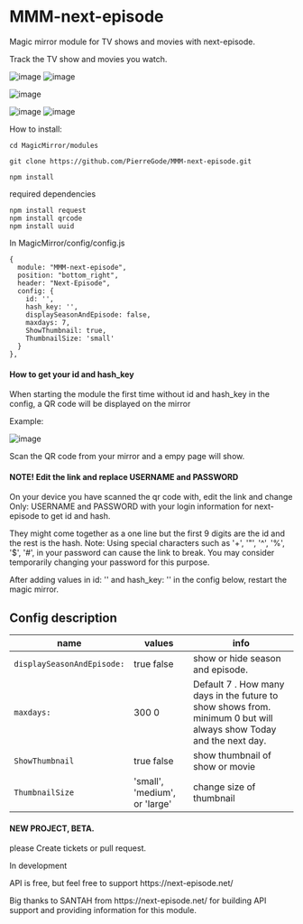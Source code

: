 # MMM-next-episode
<p></p>
Magic mirror module for TV shows and movies with next-episode. <p></p>
Track the TV show and movies you watch.

![image](https://github.com/PierreGode/MMM-next-episode/assets/8579922/15bb3c1f-11d7-42b2-bf5f-561e05367e28) ![image](https://github.com/PierreGode/MMM-next-episode/assets/8579922/e6a603f8-13b1-484d-9923-054716ee29a0) 

![image](https://github.com/PierreGode/MMM-next-episode/assets/8579922/8d1a397e-0e15-4e94-9895-c94debd2ad8a)

![image](https://github.com/PierreGode/MMM-next-episode/assets/8579922/e407db6b-bf51-4131-9846-47e97b6c96c5)
![image](https://github.com/PierreGode/MMM-next-episode/assets/8579922/b8fffcaf-2845-4398-bf5c-9c80bb5d1da8)





How to install:<p></p>



```
cd MagicMirror/modules
```
```
git clone https://github.com/PierreGode/MMM-next-episode.git
```
```
npm install
```
required dependencies
```
npm install request
npm install qrcode
npm install uuid
```
In MagicMirror/config/config.js
```
{
  module: "MMM-next-episode",
  position: "bottom_right",
  header: "Next-Episode",
  config: {
    id: '',
    hash_key: '',
    displaySeasonAndEpisode: false,
    maxdays: 7,
    ShowThumbnail: true,
    ThumbnailSize: 'small'
  }
},
```

<h4>How to get your id and hash_key</h4> <p></p> 
When starting the module the first time without id and hash_key in the config, a QR code will be displayed on the mirror<p></p>

Example:<p></p>
![image](https://github.com/PierreGode/MMM-next-episode/assets/8579922/4680580b-c497-4a8e-8c04-37b3d62852b7)
<p></p>
Scan the QR code from your mirror and a empy page will show. <h4>NOTE! Edit the link and replace USERNAME and PASSWORD</h4> On your device you have scanned the qr code with, edit the link and change Only: USERNAME and PASSWORD with your login information for next-episode to get id and hash. <p></p> They might come together as a one line but the first 9 digits are the id and the rest is the hash.
Note: Using special characters such as '+', '"', '^', '%', '$', '#', in your password can cause the link to break. You may consider temporarily changing your password for this purpose.
<p></p>
After adding values in  id: '' and hash_key: ''  in the config below, restart the magic mirror.

## Config description
| name | values | info |
| --- | --- | --- |
| `displaySeasonAndEpisode:` | true false | show or hide season and episode. |
| `maxdays:` | 300 0  |  Default 7 .  How many days in the future to show shows from. minimum 0 but will always show Today and the next day. |
|`ShowThumbnail`| true false | show thumbnail of show or movie |
|`ThumbnailSize`| 'small', 'medium', or 'large'| change size of thumbnail |
<p></p>
<h4>NEW PROJECT, BETA.</H4>
please Create tickets or pull request.
<p></p>
In development
<p></p>
API is free, but feel free to support https://next-episode.net/
<p></p>
Big thanks to SANTAH from https://next-episode.net/ for building API support and providing information for this module.
